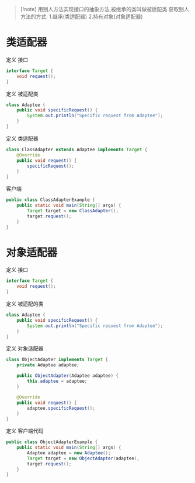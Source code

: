 >[!note] 用别人方法实现接口的抽象方法,被继承的类叫做被适配类
> 获取别人方法的方式: 1.继承(类适配器) 2.持有对象(对象适配器)

# 类适配器

定义 接口
```java
interface Target {
    void request();
}
```


定义 被适配类
```java
class Adaptee {
    public void specificRequest() {
        System.out.println("Specific request from Adaptee");
    }
}
```

定义 类适配器
```java
class ClassAdapter extends Adaptee implements Target {
    @Override
    public void request() {
        specificRequest();
    }
}
```

客户端
```java
public class ClassAdapterExample {
    public static void main(String[] args) {
        Target target = new ClassAdapter();
        target.request();
    }
}
```

# 对象适配器

定义 接口
```java
interface Target {
    void request();
}
```

定义 被适配的类
```java
class Adaptee {
    public void specificRequest() {
        System.out.println("Specific request from Adaptee");
    }
}
```

定义 对象适配器
```java
class ObjectAdapter implements Target {
    private Adaptee adaptee;

    public ObjectAdapter(Adaptee adaptee) {
        this.adaptee = adaptee;
    }

    @Override
    public void request() {
        adaptee.specificRequest();
    }
}
```

定义 客户端代码
``` java
public class ObjectAdapterExample {
    public static void main(String[] args) {
        Adaptee adaptee = new Adaptee();
        Target target = new ObjectAdapter(adaptee);
        target.request();
    }
}
```


